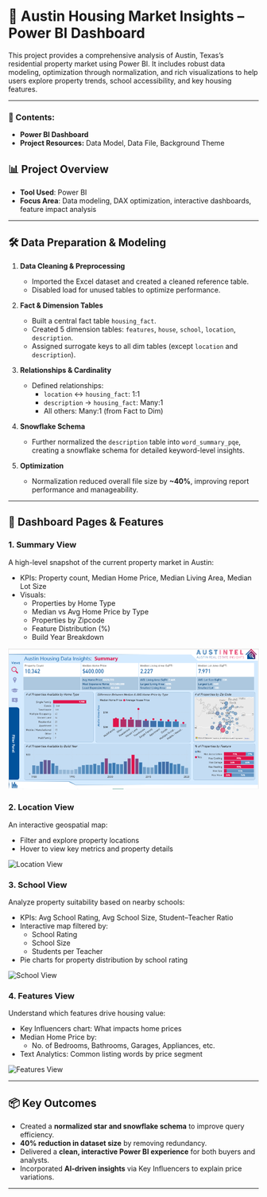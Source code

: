 # 🏡 Austin Housing Market Insights – Power BI Dashboard

This project provides a comprehensive analysis of Austin, Texas’s residential property market using Power BI. It includes robust data modeling, optimization through normalization, and rich visualizations to help users explore property trends, school accessibility, and key housing features.

---

### 📑 Contents:
- **Power BI Dashboard**
- **Project Resources:** Data Model, Data File, Background Theme

## 📊 Project Overview

- **Tool Used**: Power BI  
- **Focus Area**: Data modeling, DAX optimization, interactive dashboards, feature impact analysis

---

## 🛠️ Data Preparation & Modeling

1. **Data Cleaning & Preprocessing**
   - Imported the Excel dataset and created a cleaned reference table.
   - Disabled load for unused tables to optimize performance.

2. **Fact & Dimension Tables**
   - Built a central fact table `housing_fact`.
   - Created 5 dimension tables: `features`, `house`, `school`, `location`, `description`.
   - Assigned surrogate keys to all dim tables (except `location` and `description`).

3. **Relationships & Cardinality**
   - Defined relationships:
     - `location` ↔ `housing_fact`: 1:1
     - `description` → `housing_fact`: Many:1
     - All others: Many:1 (from Fact to Dim)

4. **Snowflake Schema**
   - Further normalized the `description` table into `word_summary_pqe`, creating a snowflake schema for detailed keyword-level insights.

5. **Optimization**
   - Normalization reduced overall file size by **~40%**, improving report performance and manageability.

---

## 📍 Dashboard Pages & Features

### 1. **Summary View**
A high-level snapshot of the current property market in Austin:
- KPIs: Property count, Median Home Price, Median Living Area, Median Lot Size
- Visuals:
  - Properties by Home Type
  - Median vs Avg Home Price by Type
  - Properties by Zipcode
  - Feature Distribution (%)
  - Build Year Breakdown
 
![Summary View](https://github.com/yasharora57/DA2_Advanced_Project-Austin-Property-Market-Insights-Dashboard-using-PowerBI/blob/ae1cbed25dd467c5124986b600243971beaae230/Project%20Resources/Report%20Views/View%201_Summary.png)


### 2. **Location View**
An interactive geospatial map:
- Filter and explore property locations
- Hover to view key metrics and property details

![Location View]([https://github.com/yasharora57/DA2_Advanced_Project-Austin-Property-Market-Insights-Dashboard-using-PowerBI/blob/ae1cbed25dd467c5124986b600243971beaae230/Project%20Resources/Report%20Views/View%202_Location.png])

### 3. **School View**
Analyze property suitability based on nearby schools:
- KPIs: Avg School Rating, Avg School Size, Student–Teacher Ratio
- Interactive map filtered by:
  - School Rating
  - School Size
  - Students per Teacher
- Pie charts for property distribution by school rating

![School View]([https://github.com/yasharora57/DA2_Advanced_Project-Austin-Property-Market-Insights-Dashboard-using-PowerBI/blob/ae1cbed25dd467c5124986b600243971beaae230/Project%20Resources/Report%20Views/View%203_Schools.png])

### 4. **Features View**
Understand which features drive housing value:
- Key Influencers chart: What impacts home prices
- Median Home Price by:
  - No. of Bedrooms, Bathrooms, Garages, Appliances, etc.
- Text Analytics: Common listing words by price segment

![Features View]([https://github.com/yasharora57/DA2_Advanced_Project-Austin-Property-Market-Insights-Dashboard-using-PowerBI/blob/ae1cbed25dd467c5124986b600243971beaae230/Project%20Resources/Report%20Views/View%204_Features.png])

---

## 📦 Key Outcomes

- Created a **normalized star and snowflake schema** to improve query efficiency.
- **40% reduction in dataset size** by removing redundancy.
- Delivered a **clean, interactive Power BI experience** for both buyers and analysts.
- Incorporated **AI-driven insights** via Key Influencers to explain price variations.

---
